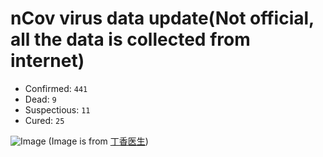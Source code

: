 # nCov virus data update(Not official, all the data is collected from internet)

- Confirmed: `441`
- Dead: `9`
- Suspectious: `11`
- Cured: `25`

![Image](https://img1.dxycdn.com/2020/0123/415/3392507170083204479-73.jpg)
(Image is from [丁香医生](https://3g.dxy.cn/newh5/view/pneumonia?from=timeline&isappinstalled=0&scene=2&clicktime=1579606478&enterid=1579606478))

